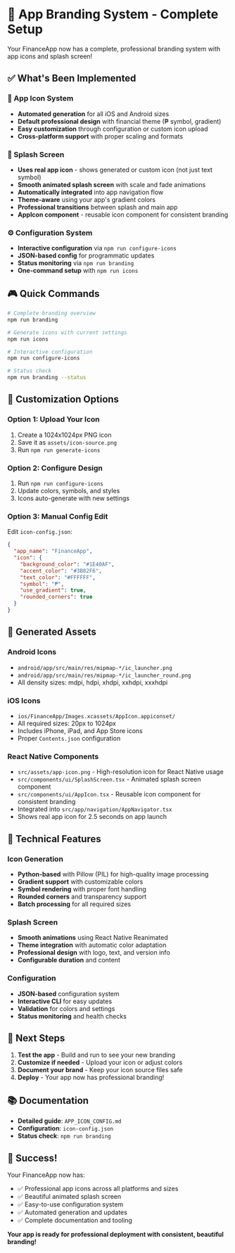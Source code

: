 # 🎨 App Branding System - Complete Setup

Your FinanceApp now has a complete, professional branding system with app icons and splash screen!

## ✅ What's Been Implemented

### 🎯 App Icon System
- **Automated generation** for all iOS and Android sizes
- **Default professional design** with financial theme (₱ symbol, gradient)
- **Easy customization** through configuration or custom icon upload
- **Cross-platform support** with proper scaling and formats

### 🚀 Splash Screen
- **Uses real app icon** - shows generated or custom icon (not just text symbol)
- **Smooth animated splash screen** with scale and fade animations
- **Automatically integrated** into app navigation flow
- **Theme-aware** using your app's gradient colors
- **Professional transitions** between splash and main app
- **AppIcon component** - reusable icon component for consistent branding

### ⚙️ Configuration System
- **Interactive configuration** via `npm run configure-icons`
- **JSON-based config** for programmatic updates
- **Status monitoring** via `npm run branding`
- **One-command setup** with `npm run icons`

## 🎮 Quick Commands

```bash
# Complete branding overview
npm run branding

# Generate icons with current settings
npm run icons

# Interactive configuration
npm run configure-icons

# Status check
npm run branding --status
```

## 🎨 Customization Options

### Option 1: Upload Your Icon
1. Create a 1024x1024px PNG icon
2. Save it as `assets/icon-source.png`
3. Run `npm run generate-icons`

### Option 2: Configure Design
1. Run `npm run configure-icons`
2. Update colors, symbols, and styles
3. Icons auto-generate with new settings

### Option 3: Manual Config Edit
Edit `icon-config.json`:
```json
{
  "app_name": "FinanceApp",
  "icon": {
    "background_color": "#1E40AF",
    "accent_color": "#3B82F6",
    "text_color": "#FFFFFF", 
    "symbol": "₱",
    "use_gradient": true,
    "rounded_corners": true
  }
}
```

## 📱 Generated Assets

### Android Icons
- `android/app/src/main/res/mipmap-*/ic_launcher.png`
- `android/app/src/main/res/mipmap-*/ic_launcher_round.png`
- All density sizes: mdpi, hdpi, xhdpi, xxhdpi, xxxhdpi

### iOS Icons  
- `ios/FinanceApp/Images.xcassets/AppIcon.appiconset/`
- All required sizes: 20px to 1024px
- Includes iPhone, iPad, and App Store icons
- Proper `Contents.json` configuration

### React Native Components
- `src/assets/app-icon.png` - High-resolution icon for React Native usage
- `src/components/ui/SplashScreen.tsx` - Animated splash screen component
- `src/components/ui/AppIcon.tsx` - Reusable icon component for consistent branding
- Integrated into `src/app/navigation/AppNavigator.tsx`
- Shows real app icon for 2.5 seconds on app launch

## 🔧 Technical Features

### Icon Generation
- **Python-based** with Pillow (PIL) for high-quality image processing
- **Gradient support** with customizable colors
- **Symbol rendering** with proper font handling
- **Rounded corners** and transparency support
- **Batch processing** for all required sizes

### Splash Screen
- **Smooth animations** using React Native Reanimated
- **Theme integration** with automatic color adaptation
- **Professional design** with logo, text, and version info
- **Configurable duration** and content

### Configuration
- **JSON-based** configuration system
- **Interactive CLI** for easy updates
- **Validation** for colors and settings
- **Status monitoring** and health checks

## 🚀 Next Steps

1. **Test the app** - Build and run to see your new branding
2. **Customize if needed** - Upload your icon or adjust colors
3. **Document your brand** - Keep your icon source files safe
4. **Deploy** - Your app now has professional branding!

## 📚 Documentation

- **Detailed guide**: `APP_ICON_CONFIG.md`
- **Configuration**: `icon-config.json`
- **Status check**: `npm run branding`

## 🎉 Success!

Your FinanceApp now has:
- ✅ Professional app icons across all platforms and sizes
- ✅ Beautiful animated splash screen
- ✅ Easy-to-use configuration system
- ✅ Automated generation and updates
- ✅ Complete documentation and tooling

**Your app is ready for professional deployment with consistent, beautiful branding!**